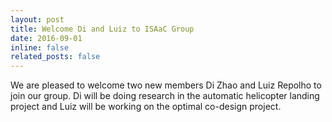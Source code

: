 ```yaml
---
layout: post
title: Welcome Di and Luiz to ISAaC Group
date: 2016-09-01
inline: false
related_posts: false
---
```

We are pleased to welcome two new members Di Zhao and Luiz Repolho to join our group. Di will be doing research in the automatic helicopter landing project and Luiz will be working on the optimal co-design project.
